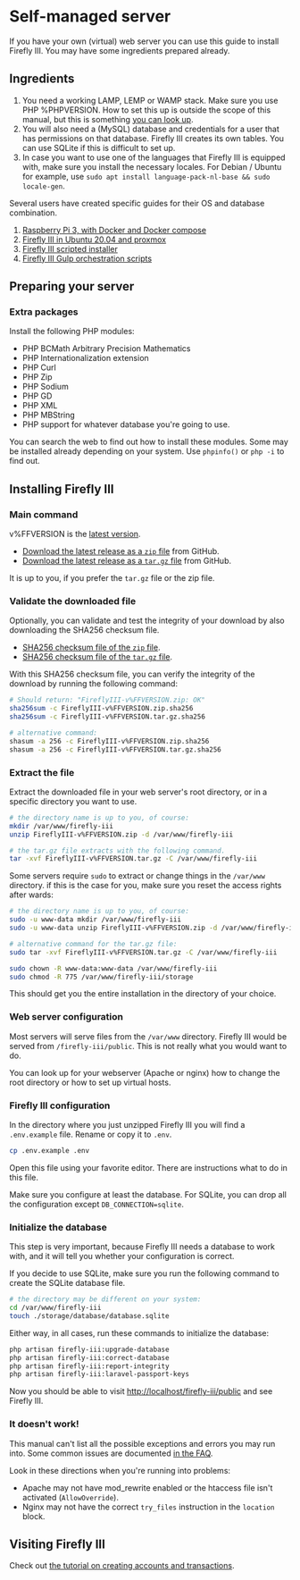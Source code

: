 # Self-managed server

If you have your own (virtual) web server you can use this guide to install Firefly III. You may have some ingredients prepared already.

## Ingredients

1. You need a working LAMP, LEMP or WAMP stack. Make sure you use PHP %PHPVERSION. How to set this up is outside the scope of this manual, but this is something [you can look up](https://www.google.com/search?q=lamp+stack+php+%PHPVERSION). 
2. You will also need a (MySQL) database and credentials for a user that has permissions on that database. Firefly III creates its own tables. You can use SQLite if this is difficult to set up. 
3. In case you want to use one of the languages that Firefly III is equipped with, make sure you install the necessary locales. For Debian / Ubuntu for example, use `sudo apt install language-pack-nl-base && sudo locale-gen`.



Several users have created specific guides for their OS and database combination. 

1. [Raspberry Pi 3, with Docker and Docker compose](https://gist.github.com/josephbadow/588c2ae961231fe338c459127c7d835b)
2. [Firefly III in Ubuntu 20.04 and proxmox](https://gist.github.com/Engr-AllanG/34e77a08e1482284763fff429cdd92fa)
3. [Firefly III scripted installer](https://github.com/runlevel-4/firefly-iii-automation)
4. [Firefly III Gulp orchestration scripts](https://github.com/sidyes/firefly-iii-gulp)

## Preparing your server

### Extra packages

Install the following PHP modules:

* PHP BCMath Arbitrary Precision Mathematics
* PHP Internationalization extension
* PHP Curl
* PHP Zip
* PHP Sodium
* PHP GD
* PHP XML
* PHP MBString
* PHP support for whatever database you're going to use.

You can search the web to find out how to install these modules. Some may be installed already depending on your system. Use `phpinfo()` or `php -i` to find out.

## Installing Firefly III

### Main command

v%FFVERSION is the [latest version](https://version.firefly-iii.org/).

- [Download the latest release as a `zip` file](https://github.com/firefly-iii/firefly-iii/releases/download/v%FFVERSION/FireflyIII-v%FFVERSION.zip) from GitHub.
- [Download the latest release as a `tar.gz` file](https://github.com/firefly-iii/firefly-iii/releases/download/v%FFVERSION/FireflyIII-v%FFVERSION.tar.gz) from GitHub.

It is up to you, if you prefer the `tar.gz` file or the zip file.

### Validate the downloaded file

Optionally, you can validate and test the integrity of your download by also downloading the SHA256 checksum file. 

- [SHA256 checksum file of the `zip` file](https://github.com/firefly-iii/firefly-iii/releases/download/v%FFVERSION/FireflyIII-v%FFVERSION.zip.sha256).
- [SHA256 checksum file of the `tar.gz` file](https://github.com/firefly-iii/firefly-iii/releases/download/v%FFVERSION/FireflyIII-v%FFVERSION.tar.gz.sha256).

With this SHA256 checksum file, you can verify the integrity of the download by running the following command:

```bash
# Should return: "FireflyIII-v%FFVERSION.zip: OK"
sha256sum -c FireflyIII-v%FFVERSION.zip.sha256
sha256sum -c FireflyIII-v%FFVERSION.tar.gz.sha256

# alternative command:
shasum -a 256 -c FireflyIII-v%FFVERSION.zip.sha256
shasum -a 256 -c FireflyIII-v%FFVERSION.tar.gz.sha256
```

### Extract the file

Extract the downloaded file in your web server's root directory, or in a specific directory you want to use.

```bash
# the directory name is up to you, of course:
mkdir /var/www/firefly-iii
unzip FireflyIII-v%FFVERSION.zip -d /var/www/firefly-iii

# the tar.gz file extracts with the following command.
tar -xvf FireflyIII-v%FFVERSION.tar.gz -C /var/www/firefly-iii
```

Some servers require `sudo` to extract or change things in the `/var/www` directory. if this is the case for you, make sure you reset the access rights after wards: 

```bash
# the directory name is up to you, of course:
sudo -u www-data mkdir /var/www/firefly-iii
sudo -u www-data unzip FireflyIII-v%FFVERSION.zip -d /var/www/firefly-iii

# alternative command for the tar.gz file:
sudo tar -xvf FireflyIII-v%FFVERSION.tar.gz -C /var/www/firefly-iii

sudo chown -R www-data:www-data /var/www/firefly-iii
sudo chmod -R 775 /var/www/firefly-iii/storage
```

This should get you the entire installation in the directory of your choice.

### Web server configuration

Most servers will serve files from the `/var/www` directory. Firefly III would be served from `/firefly-iii/public`. This is not really what you would want to do.

You can look up for your webserver (Apache or nginx) how to change the root directory or how to set up virtual hosts. 

### Firefly III configuration

In the directory where you just unzipped Firefly III you will find a `.env.example` file. Rename or copy it to `.env`. 

```bash
cp .env.example .env
```

Open this file using your favorite editor. There are instructions what to do in this file.

Make sure you configure at least the database. For SQLite, you can drop all the configuration except `DB_CONNECTION=sqlite`.

### Initialize the database

This step is very important, because Firefly III needs a database to work with, and it will tell you whether your configuration is correct.

If you decide to use SQLite, make sure you run the following command to create the SQLite database file.

```bash
# the directory may be different on your system:
cd /var/www/firefly-iii
touch ./storage/database/database.sqlite
```

Either way, in all cases, run these commands to initialize the database:

```bash
php artisan firefly-iii:upgrade-database
php artisan firefly-iii:correct-database
php artisan firefly-iii:report-integrity
php artisan firefly-iii:laravel-passport-keys
```

Now you should be able to visit [http://localhost/firefly-iii/public](http://localhost/firefly-iii/public) and see Firefly III.

### It doesn't work!

This manual can't list all the possible exceptions and errors you may run into. Some common issues are documented [in the FAQ](../../../references/faq/install.md).

Look in these directions when you're running into problems:

* Apache may not have mod_rewrite enabled or the htaccess file isn't activated (`AllowOverride`).
* Nginx may not have the correct `try_files` instruction in the `location` block.

## Visiting Firefly III

Check out [the tutorial on creating accounts and transactions](../../../tutorials/finances/first-steps.md).
